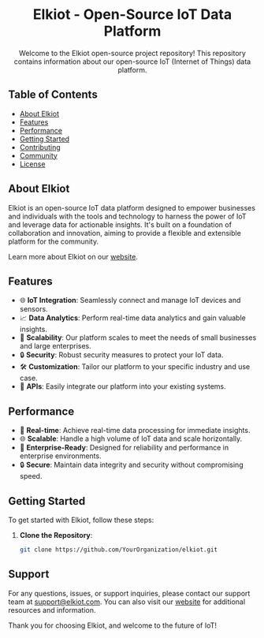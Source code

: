 <h1 align="center">Elkiot - Open-Source IoT Data Platform</h1>

<p align="center">Welcome to the Elkiot open-source project repository! This repository contains information about our open-source IoT (Internet of Things) data platform.</p>

## Table of Contents
- [About Elkiot](#about-elkiot)
- [Features](#features)
- [Performance](#performance)
- [Getting Started](#getting-started)
- [Contributing](#contributing)
- [Community](#community)
- [License](#license)

## About Elkiot

Elkiot is an open-source IoT data platform designed to empower businesses and individuals with the tools and technology to harness the power of IoT and leverage data for actionable insights. It's built on a foundation of collaboration and innovation, aiming to provide a flexible and extensible platform for the community.

Learn more about Elkiot on our [website](https://www.elkiot.com).

## Features

- 🌐 **IoT Integration**: Seamlessly connect and manage IoT devices and sensors.
- 📈 **Data Analytics**: Perform real-time data analytics and gain valuable insights.
- 🚀 **Scalability**: Our platform scales to meet the needs of small businesses and large enterprises.
- 🔒 **Security**: Robust security measures to protect your IoT data.
- 🛠️ **Customization**: Tailor our platform to your specific industry and use case.
- 🔄 **APIs**: Easily integrate our platform into your existing systems.

## Performance

- 🚀 **Real-time**: Achieve real-time data processing for immediate insights.
- 🌐 **Scalable**: Handle a high volume of IoT data and scale horizontally.
- 💼 **Enterprise-Ready**: Designed for reliability and performance in enterprise environments.
- 🔒 **Secure**: Maintain data integrity and security without compromising speed.

## Getting Started

To get started with Elkiot, follow these steps:

1. **Clone the Repository**:

   ```bash
   git clone https://github.com/YourOrganization/elkiot.git

## Support

For any questions, issues, or support inquiries, please contact our support team at [support@elkiot.com](mailto:support@elkiot.com). You can also visit our [website](https://www.elkiot.com) for additional resources and information.

Thank you for choosing Elkiot, and welcome to the future of IoT!
